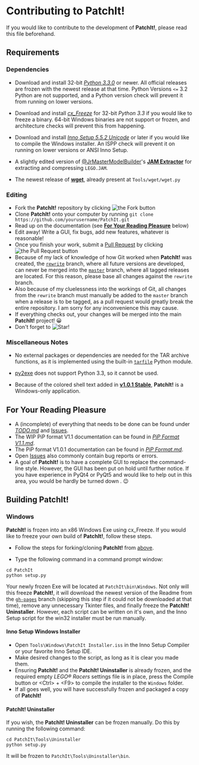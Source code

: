 Contributing to PatchIt!
========================

If you would like to contribute to the development of **PatchIt!**, please read this file beforehand.

Requirements
------------

### Dependencies ###

* Download and install 32-bit [_Python 3.3.0_](http://python.org/download) or newer. All official releases are frozen with the newest release at that time.
Python Versions `<=` 3.2 Python are not supported, and a Python version check will prevent it from running on lower versions.

* Download and install [_cx_Freeze_](http://cx-freeze.sourceforge.net/) for 32-bit _Python 3.3_ if you would like to freeze a binary. 64-bit Windows binaries
are not support or frozen, and architecture checks will prevent this from happening.

* Download and install [_Inno Setup 5.5.2 Unicode_](http://www.jrsoftware.org/isdl.php) or later if you would like to compile the Windows installer.
An ISPP check will prevent it on running on lower versions or ANSI Inno Setup.

* A slightly edited version of [@JrMasterModelBuilder](https://github.com/JrMasterModelBuilder)'s **[JAM Extractor](https://github.com/JrMasterModelBuilder/JAM-Extractor)**
for extracting and compressing `LEGO.JAM`.

* The newest release of **[wget](https://bitbucket.org/techtonik/python-wget/overview)**, already present at `Tools/wget/wget.py`

### Editing ###

* Fork the **PatchIt!** repository by clicking ![the Fork button](http://i81.servimg.com/u/f81/16/33/06/11/forkme12.png)
* Clone **PatchIt!** onto your computer by running ```git clone https://github.com/yourusername/PatchIt.git```
* Read up on the documentation (see [**For Your Reading Pleasure**](#for-your-reading-pleasure) below)
* Edit away! Write a GUI, fix bugs, add new features, whatever is reasonable!
* Once you finish your work, submit a [Pull Request](https://github.com/le717/PatchIt/pulls) by clicking ![the Pull Request button](http://i81.servimg.com/u/f81/16/33/06/11/pullre10.png)
* Because of my lack of knowledge of how Git worked when **PatchIt!** was created, the [`rewrite`](https://github.com/le717/PatchIt/tree/rewrite) branch, where all future versions are developed, can never be merged
into the [`master`](https://github.com/le717/PatchIt/tree/master) branch, where all tagged releases are located. For this reason, please base all changes against the `rewrite` branch.
* Also because of my cluelessness into the workings of Git, all changes from the `rewrite` branch must manually be added to the `master` branch when a release is to be tagged, as a pull request would greatly break the entire repository.
I am sorry for any inconvenience this may cause.
* If everything checks out, your changes will be merged into the main **PatchIt!** project! :grinning:
* Don't forget to ![Star!](http://i81.servimg.com/u/f81/16/33/06/11/star11.png)

### Miscellaneous Notes ###

* No external packages or dependencies are needed for the TAR archive functions, as it is implemented using the built-in [`tarfile`](http://docs.python.org/3/library/tarfile.html) Python module.

* [py2exe](http://www.py2exe.org) does not support Python 3.3, so it cannot be used.

* Because of the colored shell text added in [**v1.0.1 Stable**](https://github.com/le717/PatchIt/releases/tag/V1.0.1Stable), **PatchIt!** is a Windows-only application.

For Your Reading Pleasure
-------------------------

* A (incomplete) of everything that needs to be done can be found under [*TODO.md*](https://github.com/le717/PatchIt/blob/rewrite/Documentation/TODO.md) and [Issues](https://github.com/le717/PatchIt/issues).
* The WIP PiP format V1.1 documentation can be found in [*PiP Format V1.1.md*](PiP%20Format%20V1.1.md).
* The PiP format V1.0.1 documentation can be found in [*PiP Format.md*](PiP%20Format.md).
* Open [Issues](https://github.com/le717/PatchIt/issues) also commonly contain bug reports or errors.
* A goal of **PatchIt!** is to have a complete GUI to replace the command-line style. However, the GUI has been put on hold
until further notice. If you have experience in PyQt4 or PyQt5 and would like to help out in this area, you would be hardly be turned down . :wink:

Building PatchIt!
-----------------

### Windows ###

**PatchIt!** is frozen into an x86 Windows Exe using cx_Freeze. If you would like to freeze your own build of **PatchIt!**, follow these steps.

* Follow the steps for forking/cloning **PatchIt!** from [above](#editing).

* Type the following command in a command prompt window:

```
cd PatchIt
python setup.py
```
Your newly frozen Exe will be located at `PatchIt\bin\Windows`. Not only will this freeze **PatchIt!**, it will download the newest version of the Readme from
the [`gh-pages`](https://github.com/le717/PatchIt/tree/gh-pages) branch (skipping this step if it could not be downloaded at that time), remove any unnecessary
Tkinter files, and finally freeze the **PatchIt! Uninstaller**. However, each script can be written on it's own, and the Inno Setup script for the win32 installer
must be run manually.

#### Inno Setup Windows Installer ####

* Open `Tools\Windows\PatchIt Installer.iss` in the Inno Setup Compiler or your favorite Inno Setup IDE.
* Make desired changes to the script, as long as it is clear you made them.
* Ensuring **PatchIt!** and the **PatchIt! Uninstaller** is already frozen, and the required empty _LEGO® Racers_ settings file is in place,
press the Compile button or &lt;Ctrl&gt; + &lt;F9&gt; to compile the installer to the `Windows` folder.
* If all goes well, you will have successfully frozen and packaged a copy of **PatchIt!**


#### PatchIt! Uninstaller ####

If you wish, the **PatchIt! Uninstaller** can be frozen manually. Do this by running the following command:

```
cd PatchIt\Tools\Uninstaller
python setup.py
```

It will be frozen to `PatchIt\Tools\Uninstaller\bin`.
